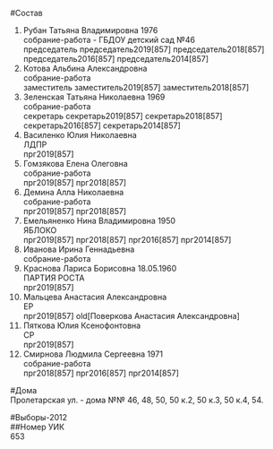 #Состав  
1. Рубан Татьяна Владимировна 1976  
    собрание-работа - ГБДОУ детский сад №46  
    председатель председатель2019[857] председатель2018[857] председатель2016[857] председатель2014[857]  
2. Котова Альбина Александровна  
    собрание-работа  
    заместитель заместитель2019[857] заместитель2018[857]  
3. Зеленская Татьяна Николаевна 1969  
    собрание-работа  
    секретарь секретарь2019[857] секретарь2018[857] секретарь2016[857] секретарь2014[857]  
4. Василенко Юлия Николаевна  
    ЛДПР  
    прг2019[857]  
5. Гомзякова Елена Олеговна  
    собрание-работа  
    прг2019[857] прг2018[857]  
6. Демина Алла Николаевна  
    собрание-работа  
    прг2019[857] прг2018[857]  
7. Емельяненко Нина Владимировна 1950  
    ЯБЛОКО  
    прг2019[857] прг2018[857] прг2016[857] прг2014[857]  
8. Иванова Ирина Геннадьевна  
    собрание-работа  
9. Краснова Лариса Борисовна 18.05.1960  
    ПАРТИЯ РОСТА  
    прг2019[857]  
10. Мальцева Анастасия Александровна  
    ЕР  
    прг2019[857] old[Поверкова Анастасия Александровна]  
11. Пяткова Юлия Ксенофонтовна  
    СР  
    прг2019[857]  
12. Смирнова Людмила Сергеевна 1971  
    собрание-работа  
    прг2018[857] прг2016[857] прг2014[857]  
  
#Дома  
Пролетарская ул. - дома №№ 46, 48, 50, 50 к.2, 50 к.З, 50 к.4, 54.  
  
#Выборы-2012  
##Номер УИК  
653  
